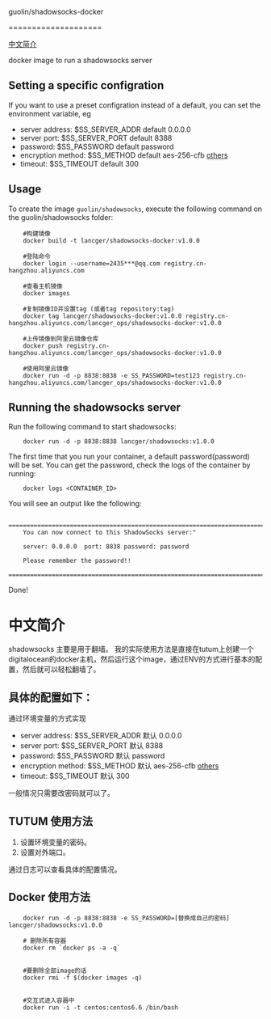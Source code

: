 guolin/shadowsocks-docker

====================

[中文简介](#中文简介)

docker image to run a shadowsocks server

Setting a specific configration
-------------------------------------------------

If you want to use a preset configration instead of a default, you can set 
the environment variable, eg

* server address: $SS_SERVER_ADDR  default 0.0.0.0
* server port: $SS_SERVER_PORT default 8388
* password: $SS_PASSWORD default password
* encryption method: $SS_METHOD default aes-256-cfb [others](https://github.com/shadowsocks/shadowsocks/wiki/Encryption)
* timeout: $SS_TIMEOUT default 300


Usage
-----

To create the image `guolin/shadowsocks`, execute the following command on the guolin/shadowsocks folder:

        #构建镜像
        docker build -t lancger/shadowsocks-docker:v1.0.0

        #登陆命令
        docker login --username=2435***@qq.com registry.cn-hangzhou.aliyuncs.com

        #查看主机镜像
        docker images

        #复制镜像ID并设置tag (或者tag repository:tag)
        docker tag lancger/shadowsocks-docker:v1.0.0 registry.cn-hangzhou.aliyuncs.com/lancger_ops/shadowsocks-docker:v1.0.0

        #上传镜像到阿里云镜像仓库
        docker push registry.cn-hangzhou.aliyuncs.com/lancger_ops/shadowsocks-docker:v1.0.0
        
        #使用阿里云镜像
        docker run -d -p 8838:8838 -e SS_PASSWORD=test123 registry.cn-hangzhou.aliyuncs.com/lancger_ops/shadowsocks-docker:v1.0.0

Running the shadowsocks server
--------------------------

Run the following command to start shadowsocks:

        docker run -d -p 8838:8838 lancger/shadowsocks:v1.0.0
        
        

The first time that you run your container, a default password(password) will be set. You can get the password, check the logs of the container by running:

        docker logs <CONTAINER_ID>

You will see an output like the following:

        ========================================================================
        You can now connect to this ShadowSocks server:"

        server: 0.0.0.0  port: 8838 password: password

        Please remember the password!!
        ========================================================================

Done!


中文简介
=========
shadowsocks 主要是用于翻墙。
我的实际使用方法是直接在tutum上创建一个digitalocean的docker主机，然后运行这个image，通过ENV的方式进行基本的配置，然后就可以轻松翻墙了。

具体的配置如下：
---------

通过环境变量的方式实现

* server address: $SS_SERVER_ADDR  默认 0.0.0.0
* server port: $SS_SERVER_PORT 默认 8388
* password: $SS_PASSWORD 默认 password
* encryption method: $SS_METHOD 默认 aes-256-cfb [others](https://github.com/shadowsocks/shadowsocks/wiki/Encryption)
* timeout: $SS_TIMEOUT 默认 300

一般情况只需要改密码就可以了。

TUTUM 使用方法
----------
1. 设置环境变量的密码。
2. 设置对外端口。

通过日志可以查看具体的配置情况。

Docker 使用方法
------

        docker run -d -p 8838:8838 -e SS_PASSWORD=[替换成自己的密码] lancger/shadowsocks:v1.0.0

        # 删除所有容器 
        docker rm `docker ps -a -q`


        #要删除全部image的话
        docker rmi -f $(docker images -q)


        #交互式进入容器中
        docker run -i -t centos:centos6.6 /bin/bash


